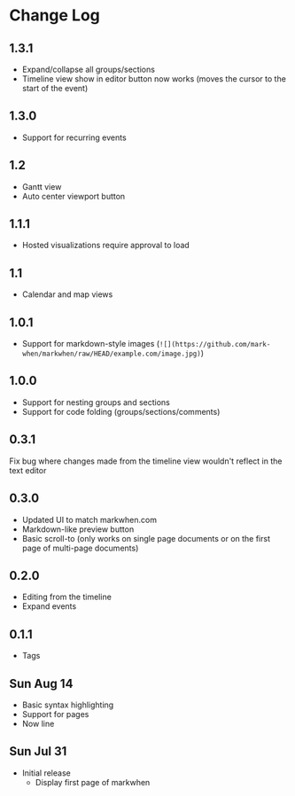 # Change Log

## 1.3.1
- Expand/collapse all groups/sections
- Timeline view show in editor button now works (moves the cursor to the start of the event)

## 1.3.0
- Support for recurring events

## 1.2
- Gantt view
- Auto center viewport button

## 1.1.1

- Hosted visualizations require approval to load

## 1.1

- Calendar and map views

## 1.0.1

- Support for markdown-style images (`![](https://github.com/mark-when/markwhen/raw/HEAD/example.com/image.jpg)`)

## 1.0.0

- Support for nesting groups and sections
- Support for code folding (groups/sections/comments)

## 0.3.1

Fix bug where changes made from the timeline view wouldn't reflect in the text editor

## 0.3.0

- Updated UI to match markwhen.com
- Markdown-like preview button
- Basic scroll-to (only works on single page documents or on the first page of multi-page documents)

## 0.2.0

- Editing from the timeline
- Expand events

## 0.1.1

- Tags

## Sun Aug 14

- Basic syntax highlighting
- Support for pages
- Now line

## Sun Jul 31

- Initial release
  - Display first page of markwhen
